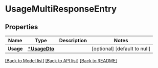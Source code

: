 # UsageMultiResponseEntry

## Properties
Name | Type | Description | Notes
------------ | ------------- | ------------- | -------------
**Usage** | [***UsageDto**](UsageDto.md) |  | [optional] [default to null]

[[Back to Model list]](../README.md#documentation-for-models) [[Back to API list]](../README.md#documentation-for-api-endpoints) [[Back to README]](../README.md)

